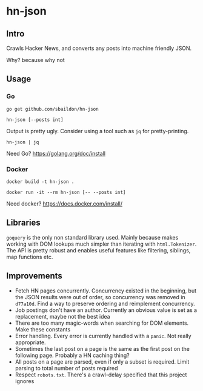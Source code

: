 # hn-json

## Intro

Crawls Hacker News, and converts any posts into machine friendly JSON.

Why? because why not

## Usage

### Go

`go get github.com/sbaildon/hn-json`

`hn-json [--posts int]`

Output is pretty ugly. Consider using a tool such as `jq` for pretty-printing.

`hn-json | jq`

Need Go? https://golang.org/doc/install

### Docker

`docker build -t hn-json .`

`docker run -it --rm hn-json [-- --posts int]`

Need docker? https://docs.docker.com/install/

## Libraries

`goquery` is the only non standard library used. Mainly because makes working
with DOM lookups much simpler than iterating with `html.Tokenizer`. The API
is pretty robust and enables useful features like filtering, siblings, map
functions etc.

## Improvements

* Fetch HN pages concurrently. Concurrency existed in the beginning, but the JSON results were out of order, so concurrency was removed in `d77a10d`.  Find a way to preserve ordering and reimplement concurrency.
* Job postings don't have an author. Currently an obvious value is set as a replacement, maybe not the best idea
* There are too many magic-words when searching for DOM elements. Make these constants
* Error handling. Every error is currently handled with a `panic`. Not really appropriate.
* Sometimes the last post on a page is the same as the first post on the following page. Probably a HN caching thing?
* All posts on a page are parsed, even if only a subset is required. Limit parsing to total number of posts required
* Respect `robots.txt`. There's a crawl-delay specified that this project ignores
